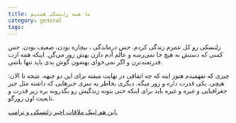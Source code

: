 ```yaml
---
title: ما همه زلنسکی هستیم  
category: general
tags:  
---
```






زلنسکی رو کل عمرم زندگی کردم. حس درماندگی ، بیچاره بودن، ضعیف بودن. حس کسی که دستش به هیچ جا نمی‌رسه و عالم آدم دارن بهش زور می‌گن. اینکه همه ازت قدرتمندترن و اگر نمی‌خوای بهشون گوش بدی باید تنها باشی. 

چیزی که نفهمیدم هنوز اینه که چه اتفاقی در نهایت میفته برای این دو جبهه. نتیجه تا الان: هیچی. یکی قدرت داره و زور میگه. دیگری بخاطر یه سری جبرهایی که داشته مثل جبر جغرافیایی و غیره و غیره باید برای اینکه حتی بتونه زندگیش رو بگذرونه بره زیر قدرت و تابعیت اون زورگو. 


[این هم لینک ملاقات اخیر زلنسکی و ترامپ.](https://youtu.be/7pxbGjvcdyY?si=gs6hq2RJixgDRwhL)